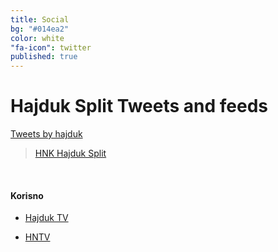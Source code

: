 ```yaml
---
title: Social
bg: "#014ea2"
color: white
"fa-icon": twitter
published: true
---
```

# **Hajduk Split Tweets and feeds**

<div id="mdiv">

<div id="twt" >
<a class="twitter-timeline" href="https://twitter.com/hajduk" >Tweets by hajduk</a> <script async src="//platform.twitter.com/widgets.js" charset="utf-8"></script>
</div>

<div class="fb-page" data-href="https://www.facebook.com/hnkhajduk/" data-tabs="timeline" data-small-header="true" data-adapt-container-width="true" data-hide-cover="false" data-show-facepile="false"><blockquote cite="https://www.facebook.com/hnkhajduk/" class="fb-xfbml-parse-ignore"><a href="https://www.facebook.com/hnkhajduk/">HNK Hajduk Split</a></blockquote></div>

<div id="websi">
<br>
<h4 id="webs">Korisno</h4>

<ul>
  <li><a href="https://www.youtube.com/user/hajduk/videos?live_view=500&flow=list&sort=dd&view=0" target="_blank">Hajduk TV</a></li>
</ul>

<ul>
  <li><a href="https://www.youtube.com/channel/UCdZuGHA8fV0oKQRCE4AYV0A/videos" target="_blank">HNTV</a></li>
</ul>




</div>
</div>















